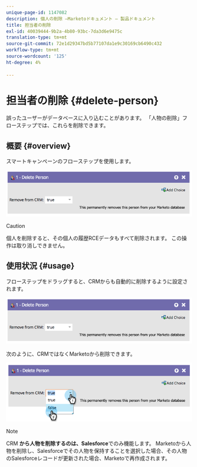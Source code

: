 ```yaml
---
unique-page-id: 1147082
description: 個人の削除 —Marketoドキュメント — 製品ドキュメント
title: 担当者の削除
exl-id: 40039444-9b2a-4b80-93bc-7da3d6e9475c
translation-type: tm+mt
source-git-commit: 72e1d29347bd5b77107da1e9c30169cb6490c432
workflow-type: tm+mt
source-wordcount: '125'
ht-degree: 4%

---
```


# 担当者の削除 {#delete-person}

誤ったユーザーがデータベースに入り込むことがあります。 「人物の削除」フローステップでは、これらを削除できます。

## 概要 {#overview}

スマートキャンペーンのフローステップを使用します。

![](assets/one-4.png)

>[!CAUTION]
>
>個人を削除すると、その個人の履歴RCEデータもすべて削除されます。 この操作は取り消しできません。

## 使用状況 {#usage}

フローステップをドラッグすると、CRMからも自動的に削除するように設定されます。

![](assets/two-4.png)

次のように、CRMではなくMarketoから削除できます。

![](assets/three-3.png)

>[!NOTE]
>
>CRM **から人物を削除するのは、Salesforce**&#x200B;でのみ機能します。 Marketoから人物を削除し、Salesforceでその人物を保持することを選択した場合、その人物のSalesforceレコードが更新された場合、Marketoで再作成されます。
